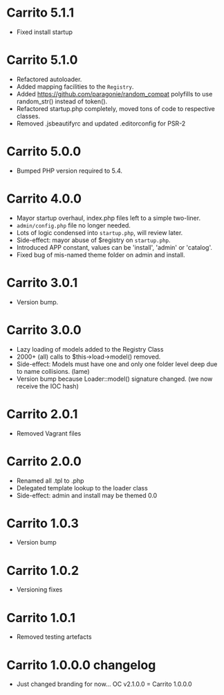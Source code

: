 # Carrito 5.1.1
* Fixed install startup

# Carrito 5.1.0
* Refactored autoloader.
* Added mapping facilities to the `Registry`.
* Added https://github.com/paragonie/random_compat polyfills to use random_str() instead of token().
* Refactored startup.php completely, moved tons of code to respective classes.
* Removed .jsbeautifyrc and updated .editorconfig for PSR-2

# Carrito 5.0.0
* Bumped PHP version required to 5.4.

# Carrito 4.0.0
* Mayor startup overhaul, index.php files left to a simple two-liner.
* `admin/config.php` file no longer needed.
* Lots of logic condensed into `startup.php`, will review later.
* Side-effect: mayor abuse of $registry on `startup.php`.
* Introduced APP constant, values can be 'install', 'admin' or 'catalog'.
* Fixed bug of mis-named theme folder on admin and install.

# Carrito 3.0.1
* Version bump.

# Carrito 3.0.0
* Lazy loading of models added to the Registry Class
* 2000+ (all) calls to $this->load->model() removed.
* Side-effect: Models must have one and only one folder level deep due to name collisions. (lame)
* Version bump because Loader::model() signature changed. (we now receive the IOC hash)

# Carrito 2.0.1
* Removed Vagrant files

# Carrito 2.0.0
* Renamed all .tpl to .php
* Delegated template lookup to the loader class
* Side-effect: admin and install may be themed 0.0

# Carrito 1.0.3
* Version bump

# Carrito 1.0.2
* Versioning fixes

# Carrito 1.0.1
* Removed testing artefacts

# Carrito 1.0.0.0 changelog

* Just changed branding for now… OC v2.1.0.0 = Carrito 1.0.0.0
